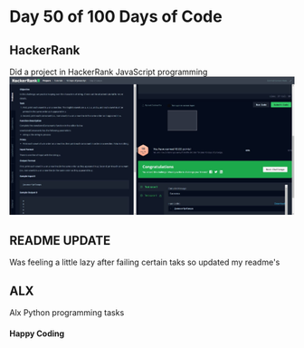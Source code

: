 # Day 50 of 100 Days of Code

## HackerRank

Did a project in HackerRank JavaScript programming 
![jh](./hk.jpg)

## README UPDATE

Was feeling a little lazy after failing certain taks so updated my readme's 


## ALX 

Alx Python programming tasks 


#### Happy Coding